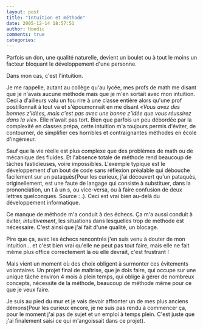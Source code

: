 ```yaml
---
layout: post
title: "Intuition et méthode"
date: 2005-12-14 18:57:51
author: Hoedic
comments: true
categories: 
---
```



Parfois un don, une qualité naturelle, devient un boulet ou à tout le moins un facteur bloquant le développement d'une personne.

Dans mon cas, c'est l'intuition.

Je me rappelle, autant au collège qu'au lycée, mes profs de math me disant que je n'avais aucune méthode mais que je m'en sortait avec mon intuition. Ceci a d'ailleurs valu un fou rire à une classe entière alors qu'une prof postillonnait à tout va et s'époumonnait en me disant «*Vous avez des bonnes z'idées, mais c'est pas avec une bonne z'idée que vous réussirez dans la vie*». Elle n'avait pas tort. Bien que parfois un peu débordée par la complexité en classes prépa, cette intuition m'a toujours permis d'éviter, de contourner, de simplifier ces horribles et contraignantes méthodes en école d'ingénieur.

Sauf que la vie réelle est plus complexe que des problèmes de math ou de mécanique des fluides. Et l'absence totale de méthode rend beaucoup de tâches fastidieuses, voire impossibles. L'exemple typique est le développement d'un bout de code sans réflexion préalable qui débouche facilement sur un pataquès(Pour les curieux, j'ai découvert qu'un pataquès, originellement, est une faute de langage qui consiste à substituer, dans la prononciation, un t à un s, ou vice-versa, ou à faire confusion de deux lettres quelconques. Source : .). Ceci est vrai bien au-delà du développement informatique.

Ce manque de méthode m'a conduit à des échecs. Ça m'a aussi conduit à éviter, *intuitivement*, les situations dans lesquelles trop de méthode est nécessaire. C'est ainsi que j'ai fait d'une qualité, un blocage.

Pire que ça, avec les échecs rencontrés j'en suis venu à douter de mon intuition... et c'est bien vrai qu'elle ne peut pas tout faire, mais elle ne fait même plus office correctement là où elle devrait, c'est frustrant !

Mais vient un moment où des choix obligent à surmonter ces évitements volontaires. Un projet final de maîtrise, que je dois faire, qui occupe sur une unique tâche environ 4 mois à plein temps, qui oblige à gérer de nombreux concepts, nécessite de la méthode, beaucoup de méthode même pour ce que je veux faire.

Je suis au pied du mur et je vais devoir affronter un de mes plus anciens démons(Pour les curieux encore, je ne suis pas rendu à commencer ça, pour le moment j'ai pas de sujet et un emploi à temps plein. C'est juste que j'ai finalement saisi ce qui m'angoissait dans ce projet).
